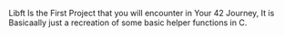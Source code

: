 Libft Is the First Project that you will encounter in Your 42 Journey, It is Basicaally just a recreation of some basic helper functions in C.
